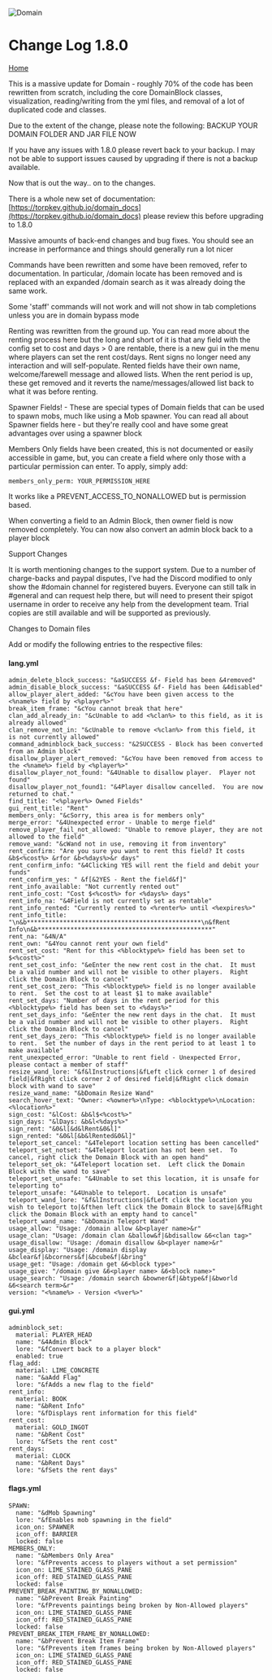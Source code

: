![Domain](https://torpkev.github.io/domain_docs/images/domain_alt_small.png)

# Change Log 1.8.0

[Home](https://torpkev.github.io/domain_docs)

This is a massive update for Domain - roughly 70% of the code has been rewritten from scratch, including the core DomainBlock classes, visualization, reading/writing from the yml files, and removal of a lot of duplicated code and classes.

Due to the extent of the change, please note the following:
BACKUP YOUR DOMAIN FOLDER AND JAR FILE NOW

If you have any issues with 1.8.0 please revert back to your backup.  I may not be able to support issues caused by upgrading if there is not a backup available.

Now that is out the way.. on to the changes.

There is a whole new set of documentation: [https://torpkev.github.io/domain_docs](https://torpkev.github.io/domain_docs) please review this before upgrading to 1.8.0

Massive amounts of back-end changes and bug fixes.  You should see an increase in performance and things should generally run a lot nicer

Commands have been rewritten and some have been removed, refer to documentation.  In particular, /domain locate has been removed and is replaced with an expanded /domain search as it was already doing the same work.

Some 'staff' commands will not work and will not show in tab completions unless you are in domain bypass mode

Renting was rewritten from the ground up.  You can read more about the renting process here but the long and short of it is that any field with the config set to cost and days > 0 are rentable, there is a new gui in the menu where players can set the rent cost/days.  Rent signs no longer need any interaction and will self-populate.  Rented fields have their own name, welcome/farewell message and allowed lists.  When the rent period is up, these get removed and it reverts the name/messages/allowed list back to what it was before renting.

Spawner Fields! - These are special types of Domain fields that can be used to spawn mobs, much like using a Mob spawner.  You can read all about Spawner fields here - but they're really cool and have some great advantages over using a spawner block

Members Only fields have been created, this is not documented or easily accessible in game, but, you can create a field where only those with a particular permission can enter.  To apply, simply add:

    members_only_perm: YOUR_PERMISSION_HERE
    
It works like a PREVENT_ACCESS_TO_NONALLOWED but is permission based.

When converting a field to an Admin Block, then owner field is now removed completely.  You can now also convert an admin block back to a player block

Support Changes

It is worth mentioning changes to the support system.
Due to a number of charge-backs and paypal disputes, I've had the Discord modified to only show the #domain channel for registered buyers.  Everyone can still talk in #general and can request help there, but will need to present their spigot username in order to receive any help from the development team.  Trial copies are still available and will be supported as previously.

Changes to Domain files

Add or modify the following entries to the respective files:

#### lang.yml

    admin_delete_block_success: "&aSUCCESS &f- Field has been &4removed"
    admin_disable_block_success: "&aSUCCESS &f- Field has been &4disabled"
    allow_player_alert_added: "&cYou have been given access to the <%name%> field by <%player%>"
    break_item_frame: "&cYou cannot break that here"
    clan_add_already_in: "&cUnable to add <%clan%> to this field, as it is already allowed"
    clan_remove_not_in: "&cUnable to remove <%clan%> from this field, it is not currently allowed"
    command_adminblock_back_success: "&2SUCCESS - Block has been converted from an Admin block"
    disallow_player_alert_removed: "&cYou have been removed from access to the <%name%> field by <%player%>"
    disallow_player_not_found: "&4Unable to disallow player.  Player not found"
    disallow_player_not_found1: "&4Player disallow cancelled.  You are now returned to chat."
    find_title: "<%player%> Owned Fields"
    gui_rent_title: "Rent"
    members_only: "&cSorry, this area is for members only"
    merge_error: "&4Unexpected error - Unable to merge field"
    remove_player_fail_not_allowed: "Unable to remove player, they are not allowed to the field"
    remove_wand: "&cWand not in use, removing it from inventory"
    rent_confirm: "Are you sure you want to rent this field? It costs &b$<%cost%> &rfor &b<%days%>&r days"
    rent_confirm_info: "&4Clicking YES will rent the field and debit your funds"
    rent_confirm_yes: " &f[&2YES - Rent the field&f]"
    rent_info_available: "Not currently rented out"
    rent_info_cost: "Cost $<%cost%> for <%days%> days"
    rent_info_na: "&4Field is not currently set as rentable"
    rent_info_rented: "Currently rented to <%renter%> until <%expires%>"
    rent_info_title: "\n&b************************************************\n&fRent Info\n&b************************************************"
    rent_na: "&4N/A"
    rent_own: "&4You cannot rent your own field"
    rent_set_cost: "Rent for this <%blocktype%> field has been set to $<%cost%>"
    rent_set_cost_info: "&eEnter the new rent cost in the chat.  It must be a valid number and will not be visible to other players.  Right click the Domain Block to cancel"
    rent_set_cost_zero: "This <%blocktype%> field is no longer available to rent.  Set the cost to at least $1 to make available"
    rent_set_days: "Number of days in the rent period for this <%blocktype%> field has been set to <%days%>"
    rent_set_days_info: "&eEnter the new rent days in the chat.  It must be a valid number and will not be visible to other players.  Right click the Domain Block to cancel"
    rent_set_days_zero: "This <%blocktype%> field is no longer available to rent.  Set the number of days in the rent period to at least 1 to make available"
    rent_unexpected_error: "Unable to rent field - Unexpected Error, please contact a member of staff"
    resize_wand_lore: "&f&lInstructions|&fLeft click corner 1 of desired field|&fRight click corner 2 of desired field|&fRight click domain block with wand to save"
    resize_wand_name: "&bDomain Resize Wand"
    search_hover_text: "Owner: <%owner%>\nType: <%blocktype%>\nLocation: <%location%>"
    sign_cost: "&lCost: &b&l$<%cost%>"
    sign_days: "&lDays: &b&l<%days%>"
    sign_rent: "&0&l[&d&lRent&0&l]"
    sign_rented: "&0&l[&b&lRented&0&l]"
    teleport_set_cancel: "&4Teleport location setting has been cancelled"
    teleport_set_notset: "&4Teleport location has not been set.  To cancel, right click the Domain Block with an open hand"
    teleport_set_ok: "&4Teleport location set.  Left click the Domain Block with the wand to save"
    teleport_set_unsafe: "&4Unable to set this location, it is unsafe for teleporting to"
    teleport_unsafe: "&4Unable to teleport.  Location is unsafe"
    teleport_wand_lore: "&f&lInstructions|&fLeft click the location you wish to teleport to|&fthen left click the Domain Block to save|&fRight click the Domain Block with an empty hand to cancel"
    teleport_wand_name: "&bDomain Teleport Wand"
    usage_allow: "Usage: /domain allow &b<player name>&r"
    usage_clan: "Usage: /domain clan &ballow&f|&bdisallow &6<clan tag>"
    usage_disallow: "Usage: /domain disallow &b<player name>&r"
    usage_display: "Usage: /domain display &bclear&f|&bcorners&f|&bcube&f|&bring"
    usage_get: "Usage: /domain get &6<block type>"
    usage_give: "/domain give &6<player name> &6<block name>"
    usage_search: "Usage: /domain search &bowner&f|&btype&f|&bworld &6<search term>&r"
    version: "<%name%> - Version <%ver%>"

#### gui.yml

    adminblock_set:
      material: PLAYER_HEAD
      name: "&4Admin Block"
      lore: "&fConvert back to a player block"
      enabled: true
    flag_add:
      material: LIME_CONCRETE
      name: "&aAdd Flag"
      lore: "&fAdds a new flag to the field"
    rent_info:
      material: BOOK
      name: "&bRent Info"
      lore: "&fDisplays rent information for this field"
    rent_cost:
      material: GOLD_INGOT
      name: "&bRent Cost"
      lore: "&fSets the rent cost"
    rent_days:
      material: CLOCK
      name: "&bRent Days"
      lore: "&fSets the rent days"

#### flags.yml

    SPAWN:
      name: "&dMob Spawning"
      lore: "&fEnables mob spawning in the field"
      icon_on: SPAWNER
      icon_off: BARRIER
      locked: false
    MEMBERS_ONLY:
      name: "&bMembers Only Area"
      lore: "&fPrevents access to players without a set permission"
      icon_on: LIME_STAINED_GLASS_PANE
      icon_off: RED_STAINED_GLASS_PANE
      locked: false
    PREVENT_BREAK_PAINTING_BY_NONALLOWED:
      name: "&bPrevent Break Painting"
      lore: "&fPrevents paintings being broken by Non-Allowed players"
      icon_on: LIME_STAINED_GLASS_PANE
      icon_off: RED_STAINED_GLASS_PANE
      locked: false
    PREVENT_BREAK_ITEM_FRAME_BY_NONALLOWED:
      name: "&bPrevent Break Item Frame"
      lore: "&fPrevents item frames being broken by Non-Allowed players"
      icon_on: LIME_STAINED_GLASS_PANE
      icon_off: RED_STAINED_GLASS_PANE
      locked: false
